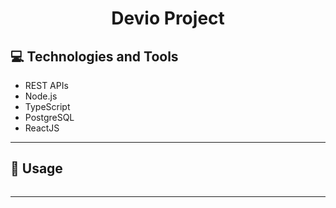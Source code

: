 <p align="center">
  <h1 align="center">
    Devio Project
  </h1>
</p>

## 💻 Technologies and Tools

- REST APIs
- Node.js
- TypeScript
- PostgreSQL
- ReactJS

---

## 🏁 Usage

```bash

```

---
